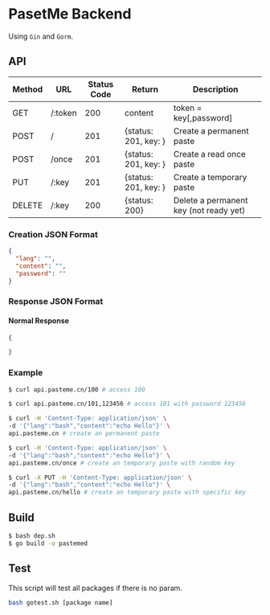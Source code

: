 # PasetMe Backend

Using `Gin` and `Gorm`.

## API

| Method | URL | Status Code | Return | Description |
| --- | --- | --- | --- | --- |
| GET | /:token | 200 | content | token = key[,password] |
| POST | / | 201 | {status: 201, key: } | Create a permanent paste |
| POST | /once | 201 | {status: 201, key: } | Create a read once paste |
| PUT | /:key | 201 | {status: 201, key: } | Create a temporary paste |
| DELETE | /:key | 200 | {status: 200} | Delete a permanent key (not ready yet) |

### Creation JSON Format

```json
{
  "lang": "",
  "content": "",
  "password": ""
}
```

### Response JSON Format

#### Normal Response

```json
{

}
```

### Example

```bash
$ curl api.pasteme.cn/100 # access 100

$ curl api.pasteme.cn/101,123456 # access 101 with password 123456

$ curl -H 'Content-Type: application/json' \
-d '{"lang":"bash","content":"echo Hello"}' \
api.pasteme.cn # create an permanent paste

$ curl -H 'Content-Type: application/json' \
-d '{"lang":"bash","content":"echo Hello"}' \
api.pasteme.cn/once # create an temporary paste with random key

$ curl -X PUT -H 'Content-Type: application/json' \
-d '{"lang":"bash","content":"echo Hello"}' \
api.pasteme.cn/hello # create an temporary paste with specific key
```

## Build

```bash
$ bash dep.sh
$ go build -o pastemed
```

## Test

This script will test all packages if there is no param.

```bash
bash gotest.sh [package name]
```
